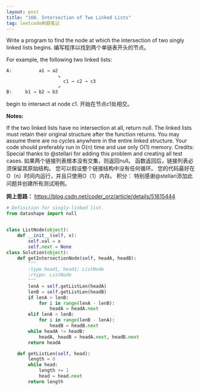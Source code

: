 ```yaml
---
layout: post
title: "160. Intersection of Two Linked Lists"
tag: leetcode刷题笔记
---
```


Write a program to find the node at which the intersection of two singly linked lists begins.
编写程序以找到两个单链表开头的节点。


For example, the following two linked lists:
~~~
A:          a1 → a2
                   ↘
                     c1 → c2 → c3
                   ↗            
B:     b1 → b2 → b3
~~~

begin to intersect at node c1.
开始在节点c1处相交。

**Notes:**

If the two linked lists have no intersection at all, return null.
The linked lists must retain their original structure after the function returns.
You may assume there are no cycles anywhere in the entire linked structure.
Your code should preferably run in O(n) time and use only O(1) memory.
Credits:
Special thanks to @stellari for adding this problem and creating all test cases.
如果两个链接列表根本没有交集，则返回null。
函数返回后，链接列表必须保留其原始结构。
您可以假设整个链接结构中没有任何循环。
您的代码最好在O（n）时间内运行，并且只使用O（1）内存。
积分：
特别感谢@stellari添加此问题并创建所有测试用例。

**网上思路：**
<https://blog.csdn.net/coder_orz/article/details/51615444>

~~~python
# Definition for singly-linked list.
from datashape import null


class ListNode(object):
    def __init__(self, x):
        self.val = x
        self.next = None
class Solution(object):
    def getIntersectionNode(self, headA, headB):
        """
        :type head1, head1: ListNode
        :rtype: ListNode
        """
        lenA = self.getListLen(headA)
        lenB = self.getListLen(headB)
        if lenA > lenB:
            for i in range(lenA - lenB):
                headA = headA.next
        elif lenA < lenB:
            for i in range(lenB - lenA):
                headB = headB.next
        while headA != headB:
            headA, headB = headA.next, headB.next
        return headA

    def getListLen(self, head):
        length = 0
        while head:
            length += 1
            head = head.next
        return length
~~~
